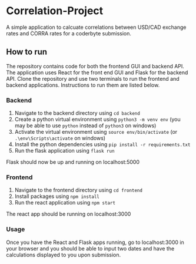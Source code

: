 # Correlation-Project
A simple application to calcuate correlations between USD/CAD exchange rates and CORRA rates for a coderbyte submission.

## How to run
The repository contains code for both the frontend GUI and backend API. The application uses React for the front end GUI and Flask for the backend API. Clone the repository and use two terminals to run the frontend and backend applications. Instructions to run them are listed below.

### Backend
1. Navigate to the backend directory using `cd backend`
2. Create a python virtual environment using `python3 -m venv env` (you may be able to use `python` instead of `python3` on windows)
3. Activate the virtual environment using `source env/bin/activate` (or `.\env\Scripts\activate` on windows)
4. Install the python dependencies using `pip install -r requirements.txt`
5. Run the flask application using `flask run`

Flask should now be up and running on localhost:5000

### Frontend
1. Navigate to the frontend directory using `cd frontend`
2. Install packages using `npm install`
3. Run the react application using `npm start`

The react app should be running on localhost:3000

### Usage
Once you have the React and Flask apps running, go to localhost:3000 in your browser and you should be able to input two dates and have the calculations displayed to you upon submission.
